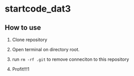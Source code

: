 # startcode_dat3

## How to use
1. Clone repository

2. Open terminal on directory root.

3. run `rm -rf .git` to remove conneciton to this repository

4. Profit!!!1
